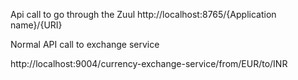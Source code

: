 Api call to go through the Zuul
http://localhost:8765/{Application name}/{URI}

Normal API call to exchange service

http://localhost:9004/currency-exchange-service/from/EUR/to/INR